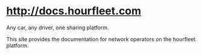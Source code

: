 # http://docs.hourfleet.com
Any car, any driver, one sharing platform.

This site provides the documentation for network operators on the hourfleet platform.
